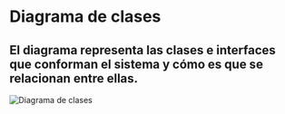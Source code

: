 <!--@startuml

!theme vibrant

skin rose

title Clases - "SATMI"

class Grupo{
  # identificadorGrupo : String
  # materia : String
  # alumnos : List<Alumnos>
}

class Alumno{
  + nombre : String
  + tarjetaNFC : UUID
  + numeroCuenta : String
}

class Tarjeta {
  + numeroTarjeta : UUID
}

class RegistrarAsistencia{
  - Asistencia : <List>
}

class Informe{
  + crearInforme(Grupo)
}

interface DataSource{
  + GrupoDAO()
  + AlumnoDAO()
  + TarjetaDAO()
  + AsistenciaDAO()
  + InformeDAO()
}

class GrupoDAO{
  - registrarGrupo(Grupo)
  - eliminarGrupo(Grupo, List<Alumnos>)
  - modificarGrupo (Grupo, List <Alumnos>)
  - consultarGrupo(Grupo)
}

class AlumnoDAO{
  - consultarAlumno(Alumno)
  - registrarAlumno(Alumno)
  - modificarAlumno(Alumno)
  - bajaAlumno(Alumno)
}

class TarjetaDAO{
  - registrarTarjeta(Tarjeta)
  - modificarTarjeta(Tarjeta)
  - eliminarTarjeta(Tarjeta)
}

class AsistenciaDAO{
  + RegistrarAsistencia(Grupo)
  - LeerTarjeta()
}

class InformeDAO{
  + exportarInforme()
}


Grupo -> DataSource
DataSource <- RegistrarAsistencia
Alumno "*" o-- "1" Grupo
Alumno -> DataSource
Tarjeta -> DataSource
Tarjeta "1" --* "1" Alumno
Informe ..> DataSource

DataSource -> GrupoDAO
DataSource -> AlumnoDAO
DataSource -> TarjetaDAO
DataSource -> AsistenciaDAO
DataSource -> InformeDAO
@enduml  -->
# Diagrama de clases
## El diagrama representa las clases e interfaces que conforman el sistema y cómo es que se relacionan entre ellas. 
![Diagrama de clases](https://github.com/amezcua04s/FCA-Proyecto-OO-01/assets/119078847/e30956d9-a36e-4822-bffc-a7aa37e3e822)
